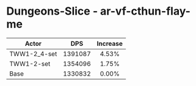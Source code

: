 # Dungeons-Slice - ar-vf-cthun-flay-me
| Actor | DPS | Increase |
|---|:---:|:---:|
|TWW1-2_4-set|1391087|4.53%|
|TWW1-2-set|1354096|1.75%|
|Base|1330832|0.00%|
